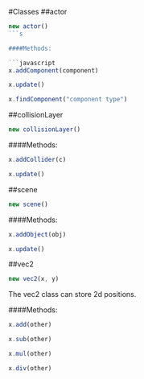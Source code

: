 #Classes
##actor

```javascript
new actor()
```s

####Methods:

```javascript
x.addComponent(component)
```

```javascript
x.update()
```

```javascript
x.findComponent("component type")
```

##collisionLayer

```javascript
new collisionLayer()
```

####Methods:

```javascript
x.addCollider(c)
```

```javascript
x.update()
```

##scene

```javascript
new scene()
```

####Methods:

```javascript
x.addObject(obj)
```

```javascript
x.update()
```

##vec2
```javascript
new vec2(x, y)
```

The vec2 class can store 2d positions.

####Methods:
```javascript
x.add(other)
```

```javascript
x.sub(other)
```

```javascript
x.mul(other)
```

```javascript
x.div(other)
```

